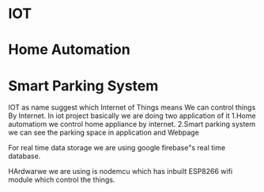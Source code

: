 # IOT
# Home Automation
# Smart Parking System
IOT as name suggest which Internet of Things means We can control things By Internet.
In iot project basically we are doing two application of it
1.Home automatiom 
    we control home appliance by internet.
2.Smart parking system
    we can see the parking space in application and Webpage
    
For real time data storage we are using google firebase"s real time database.

HArdwarwe we are using is nodemcu which has inbuilt ESP8266 wifi module which control the things.
